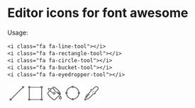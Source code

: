 # Editor icons for font awesome

Usage:

	<i class="fa fa-line-tool"></i>
	<i class="fa fa-rectangle-tool"></i>
	<i class="fa fa-circle-tool"></i>
	<i class="fa fa-bucket-tool"></i>
	<i class="fa fa-eyedropper-tool"></i>

![](icons-preview.png)

